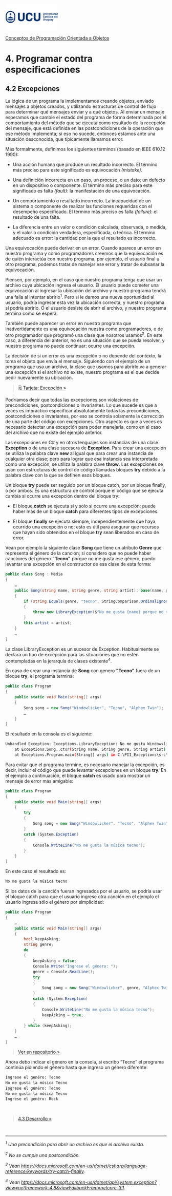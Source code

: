 ![UCU](../../Assets/logo-ucu.png)

[Conceptos de Programación Orientada a Objetos](../../)


# 4. Programar contra especificaciones

## 4.2 Excepciones

La lógica de un programa la implementamos creando objetos, enviado mensajes a objetos creados, y utilizando estructuras de control de flujo para determinar qué mensajes enviar y a qué objetos. Al enviar un mensaje esperamos que cambie el estado del programa de forma determinada por el comportamiento del método que se ejecuta como resultado de la recepción del mensaje, que está definida en las postcondiciones de la operación que ese método implementa; si eso no sucede, entonces estamos ante una situación desconocida, que típicamente llamamos error.

Más formalmente, definimos los siguientes términos (basado en IEEE 610.12 1990):
- Una acción humana que produce un resultado incorrecto. El término más preciso para este significado es equivocación *(mistake)*.

- Una definición incorrecta en un paso, un proceso, o un dato; un defecto en un dispositivo o componente. El término más preciso para este significado es falta *(fault)*: la manifestación de una equivocación.

- Un comportamiento o resultado incorrecto. La incapacidad de un sistema o componente de realizar las funciones requeridas con el desempeño especificado. El término más preciso es falla *(failure)*: el resultado de una falta.

- La diferencia entre un valor o condición calculada, observada, o medida, y el valor o condición
verdadera, especificada, o teórica. El término adecuado es error: la cantidad por la que el resultado
es incorrecto.

Una equivocación puede derivar en un error. Cuando aparece un error en nuestro programa y como programadores creemos que la equivocación es de quién interactúa con nuestro programa, por ejemplo, el usuario final u otro programa, podemos tratar de manejar ese error y tratar de subsanar la equivocación.

Piensen, por ejemplo, en el caso que nuestro programa tenga que usar un archivo cuya ubicación ingresa el usuario. El usuario puede cometer una equivocación al ingresar la ubicación del archivo y nuestro programa tendrá una falla al intentar abrirlo<sup>1</sup>. Pero si le damos una nueva oportunidad al usuario, podría ingresar esta vez la ubicación correcta, y nuestro programa sí podría abrirlo. O el usuario desiste de abrir el archivo, y nuestro programa termina como se espera.

También puede aparecer un error en nuestro programa que inadvertidamente es una equivocación nuestra como programadores, o de otro programador que programó una clase que nosotros usamos<sup>2</sup>. En este caso, a diferencia del anterior, no es una situación que se pueda resolver, y nuestro programa no puede continuar: ocurre una excepción.

La decisión de si un error es una excepción o no depende del contexto, la toma el objeto que envía el mensaje. Siguiendo con el ejemplo de un programa que usa un archivo, la clase que usamos para abrirlo va a generar una excepción si el archivo no existe, nuestro programa es el que decide pedir nuevamente su ubicación.

> [🗒 Tarjeta: Excepción »](../../Tarjetas/Programar_Contra_Especificaciones/Excepcion.md)

Podríamos decir que todas las excepciones son violaciones de precondiciones, postcondiciones o invariantes. Lo que sucede es que a veces es impráctico especificar absolutamente todas las precondiciones, postcondiciones o invariantes, por eso se controla solamente la corrección de una parte del código con excepciones. Otro aspecto es que a veces es necesario detectar una excepción para poder manejarla, como en el caso del
archivo que no existe del ejemplo anterior.

Las excepciones en C# y en otros lenguajes son instancias de una clase **Exception** o de una clase sucesora de **Exception**. Para crear una excepción se utiliza la palabra clave **new** al igual que para crear una instancia de cualquier otra clase; pero para lograr que esa instancia sea interpretada como una excepción, se utiliza la palabra clave **throw**. Las excepciones se usan con estructuras de control de código llamadas bloques **try** debido a la palabra clave con la que se definen esos bloques.

Un bloque **try** puede ser seguido por un bloque catch, por un bloque finally, o por ambos. Es una estructura de control porque el código que se ejecuta cambia si ocurre una excepción dentro del bloque try:

- El bloque **catch** se ejecuta si y solo si ocurre una excepción; puede haber más de un bloque **catch** para diferentes tipos de excepciones.

- El bloque **finally** se ejecuta siempre, independientemente que haya ocurrido una excepción o no; esto es útil para asegurar que recursos que hayan sido obtenidos en el bloque **try** sean liberados en caso de error.

Vean por ejemplo la siguiente clase **Song** que tiene un atributo **Genre** que representa el género de la canción; si considero que no puede haber canciones del género **"Tecno"** porque no me gusta ese género, puedo levantar una excepción en el constructor de esa clase de esta forma:

```c#
public class Song : Media
{
    …
    public Song(string name, string genre, string artist): base(name, genre)
    {
        if (string.Equals(genre, "tecno", StringComparison.OrdinalIgnoreCase))
        {
            throw new LibraryException($"No me gusta {name} porque no me gusta la música tecno");
        }
        this.artist = artist;
    }
    …
}
```

La clase LibraryException es un sucesor de Exception. Habitualmente se declara un tipo de excepción para las situaciones que no estén contempladas en la jerarquía de clases existente<sup>4</sup>.

En caso de crear una instancia de **Song** con genero **"Tecno"** fuera de un bloque **try**, el programa termina:

```c#
public class Program
{
    public static void Main(string[] args)
    {
        Song song = new Song("Windowlicker", "Tecno", "Alphex Twin");
        …
    }
}
```
El resultado en la consola es el siguiente:
```bash
Unhandled Exception: Exceptions.LibraryException: No me gusta Windowslicker porque no me gusta la música tecno
    at Exceptions.Song..ctor(String name, String genre, String artist) in C:\PII_Exceptions\src\Library\Song.cs:line 34
    at Exceptions.Program.main(String[] args) in C:\PII_Exceptions\src\Program\Program.cs:line 25
```

Para evitar que el programa termine, es necesario manejar la excepción, es decir, incluir el código que puede levantar excepciones en un bloque **try**. En el ejemplo a continuación, el bloque **catch** es usado para mostrar un mensaje de error más amigable:

```c#
public class Program
{
    public static void Main(string[] args)
    {
        try
        {
            Song song = new Song("Windowlicker", "Tecno", "Alphex Twin");
        }
        catch (System.Exception)
        {
            Console.WriteLine("No me gusta la música tecno");
        }
    }
}
```
En este caso el resultado es:
```bash
No me gusta la música tecno
```

Si los datos de la canción fueran ingresados por el usuario, se podría usar el bloque catch para que el usuario ingrese otra canción en el ejemplo el usuario ingresa sólo el género por simplicidad:

```c#
public class Program
{
    …
    public static void Main(string[] args)
    {
        bool keepAsking;
        string genre;
        do
        {
            keepAsking = false;
            Console.Write("Ingrese el género: ");
            genre = Console.ReadLine();
            try
            {
                Song song = new Song("Windowlicker", genre, "Alphex Twin");
            }
            catch (System.Exception)
            {
                Console.WriteLine("No me gusta la música tecno");
                keepAsking = true;
            }
        } while (keepAsking);
    }
    …
}
```
> [Ver en repositorio »](https://github.com/ucudal/PII_Exceptions/blob/master/src/Program/Program.cs)

Ahora debo indicar el género en la consola, si escribo “Tecno” el programa continúa pidiendo el género hasta que ingreso un género diferente:
```bash
Ingrese el genéro: Tecno
No me gusta la música Tecno
Ingrese el genéro: Tecno
No me gusta la música Tecno
Ingrese el genéro: Rock 
```


<br>

> [4.3 Desarrollo »](./4_3_Desarrollo.md)

</br>

****

_<sup>1</sup> Una precondición para abrir un archivo es que el archivo exista._

_<sup>2</sup> No se cumple una postcondición._

_<sup>3</sup> Vean https://docs.microsoft.com/en-us/dotnet/csharp/language-reference/keywords/try-catch-finally._

_<sup>4</sup> Vean https://docs.microsoft.com/en-us/dotnet/api/system.exception?view=netframework-4.8&viewFallbackFrom=netcore-3.1._